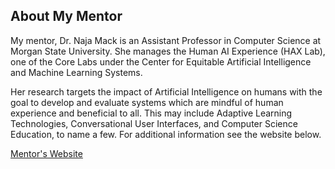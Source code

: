 ## About My Mentor

My mentor, Dr. Naja Mack is an Assistant Professor in Computer Science at Morgan State University. She manages the Human AI Experience (HAX Lab), one of the Core Labs under the Center for Equitable Artificial Intelligence and Machine Learning Systems. 

Her research targets the impact of Artificial Intelligence on humans with the goal to develop and evaluate systems which are mindful of human experience and beneficial to all. This may include Adaptive Learning Technologies, Conversational User Interfaces, and Computer Science Education, to name a few. For additional information see the website below.

[Mentor's Website](https://www.linkedin.com/company/human-ai-experience-lab/)


